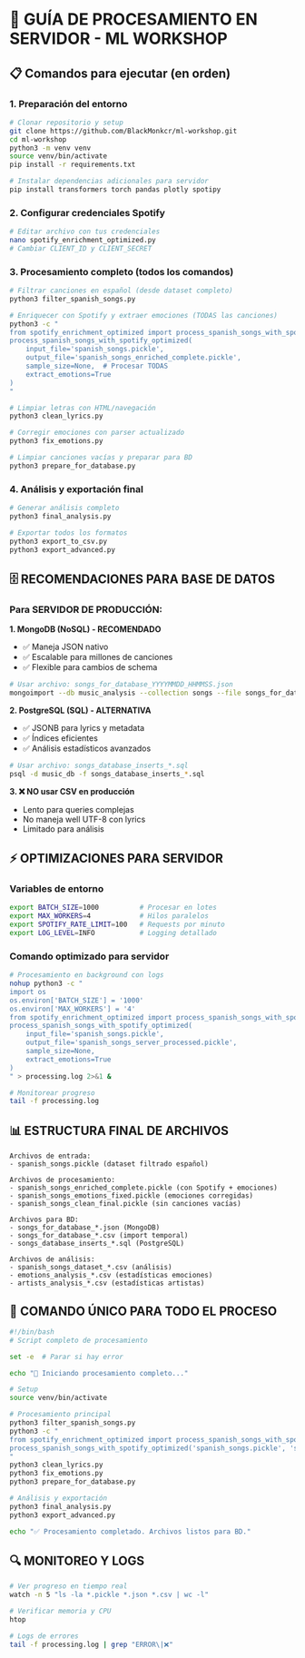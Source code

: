 # 🚀 GUÍA DE PROCESAMIENTO EN SERVIDOR - ML WORKSHOP

## 📋 Comandos para ejecutar (en orden)

### 1. Preparación del entorno
```bash
# Clonar repositorio y setup
git clone https://github.com/BlackMonkcr/ml-workshop.git
cd ml-workshop
python3 -m venv venv
source venv/bin/activate
pip install -r requirements.txt

# Instalar dependencias adicionales para servidor
pip install transformers torch pandas plotly spotipy
```

### 2. Configurar credenciales Spotify
```bash
# Editar archivo con tus credenciales
nano spotify_enrichment_optimized.py
# Cambiar CLIENT_ID y CLIENT_SECRET
```

### 3. Procesamiento completo (todos los comandos)
```bash
# Filtrar canciones en español (desde dataset completo)
python3 filter_spanish_songs.py

# Enriquecer con Spotify y extraer emociones (TODAS las canciones)
python3 -c "
from spotify_enrichment_optimized import process_spanish_songs_with_spotify_optimized
process_spanish_songs_with_spotify_optimized(
    input_file='spanish_songs.pickle',
    output_file='spanish_songs_enriched_complete.pickle',
    sample_size=None,  # Procesar TODAS
    extract_emotions=True
)
"

# Limpiar letras con HTML/navegación
python3 clean_lyrics.py

# Corregir emociones con parser actualizado
python3 fix_emotions.py

# Limpiar canciones vacías y preparar para BD
python3 prepare_for_database.py
```

### 4. Análisis y exportación final
```bash
# Generar análisis completo
python3 final_analysis.py

# Exportar todos los formatos
python3 export_to_csv.py
python3 export_advanced.py
```

## 🗄️ RECOMENDACIONES PARA BASE DE DATOS

### Para SERVIDOR DE PRODUCCIÓN:

**1. MongoDB (NoSQL) - RECOMENDADO**
- ✅ Maneja JSON nativo
- ✅ Escalable para millones de canciones
- ✅ Flexible para cambios de schema
```bash
# Usar archivo: songs_for_database_YYYYMMDD_HHMMSS.json
mongoimport --db music_analysis --collection songs --file songs_for_database_*.json
```

**2. PostgreSQL (SQL) - ALTERNATIVA**
- ✅ JSONB para lyrics y metadata
- ✅ Índices eficientes
- ✅ Análisis estadísticos avanzados
```bash
# Usar archivo: songs_database_inserts_*.sql
psql -d music_db -f songs_database_inserts_*.sql
```

**3. ❌ NO usar CSV en producción**
- Lento para queries complejas
- No maneja well UTF-8 con lyrics
- Limitado para análisis

## ⚡ OPTIMIZACIONES PARA SERVIDOR

### Variables de entorno
```bash
export BATCH_SIZE=1000          # Procesar en lotes
export MAX_WORKERS=4            # Hilos paralelos
export SPOTIFY_RATE_LIMIT=100   # Requests por minuto
export LOG_LEVEL=INFO           # Logging detallado
```

### Comando optimizado para servidor
```bash
# Procesamiento en background con logs
nohup python3 -c "
import os
os.environ['BATCH_SIZE'] = '1000'
os.environ['MAX_WORKERS'] = '4'
from spotify_enrichment_optimized import process_spanish_songs_with_spotify_optimized
process_spanish_songs_with_spotify_optimized(
    input_file='spanish_songs.pickle',
    output_file='spanish_songs_server_processed.pickle',
    sample_size=None,
    extract_emotions=True
)
" > processing.log 2>&1 &

# Monitorear progreso
tail -f processing.log
```

## 📊 ESTRUCTURA FINAL DE ARCHIVOS

```
Archivos de entrada:
- spanish_songs.pickle (dataset filtrado español)

Archivos de procesamiento:
- spanish_songs_enriched_complete.pickle (con Spotify + emociones)
- spanish_songs_emotions_fixed.pickle (emociones corregidas)
- spanish_songs_clean_final.pickle (sin canciones vacías)

Archivos para BD:
- songs_for_database_*.json (MongoDB)
- songs_for_database_*.csv (import temporal)
- songs_database_inserts_*.sql (PostgreSQL)

Archivos de análisis:
- spanish_songs_dataset_*.csv (análisis)
- emotions_analysis_*.csv (estadísticas emociones)
- artists_analysis_*.csv (estadísticas artistas)
```

## 🎯 COMANDO ÚNICO PARA TODO EL PROCESO

```bash
#!/bin/bash
# Script completo de procesamiento

set -e  # Parar si hay error

echo "🚀 Iniciando procesamiento completo..."

# Setup
source venv/bin/activate

# Procesamiento principal
python3 filter_spanish_songs.py
python3 -c "
from spotify_enrichment_optimized import process_spanish_songs_with_spotify_optimized
process_spanish_songs_with_spotify_optimized('spanish_songs.pickle', 'spanish_songs_complete.pickle', None, True)
"
python3 clean_lyrics.py
python3 fix_emotions.py
python3 prepare_for_database.py

# Análisis y exportación
python3 final_analysis.py
python3 export_advanced.py

echo "✅ Procesamiento completado. Archivos listos para BD."
```

## 🔍 MONITOREO Y LOGS

```bash
# Ver progreso en tiempo real
watch -n 5 "ls -la *.pickle *.json *.csv | wc -l"

# Verificar memoria y CPU
htop

# Logs de errores
tail -f processing.log | grep "ERROR\|❌"
```
